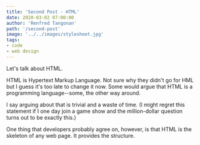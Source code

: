 ```yaml
---
title: 'Second Post - HTML'
date: 2020-03-02 07:00:00
author: 'Renfred Tangonan'
path: '/second-post'
image: '../../images/stylesheet.jpg'
tags:
- code
- web design
---
```


Let's talk about HTML.

HTML is Hypertext Markup Language. Not sure why they didn't go for HML but I guess it's too late to change it now. Some would argue that HTML is a programming language--some, the other way around.

I say arguing about that is trivial and a waste of time. (I might regret this statement if I one day join a game show and the million-dollar question turns out to be exactly this.)

One thing that developers probably agree on, however, is that HTML is the skeleton of any web page. It provides the structure.
